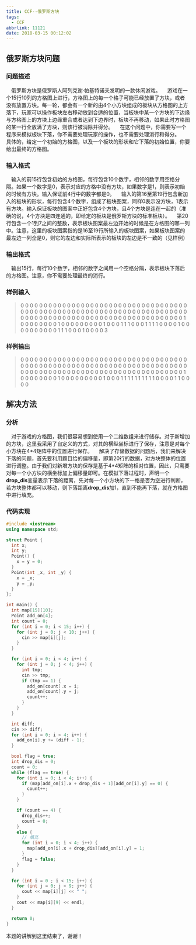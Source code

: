 ```yaml
---
title: CCF--俄罗斯方块
tags:
  - CCF
abbrlink: 11121
date: 2018-03-15 00:12:02
---
```

## 俄罗斯方块问题
### 问题描述
&emsp;俄罗斯方块是俄罗斯人阿列克谢·帕基特诺夫发明的一款休闲游戏。
&emsp;游戏在一个15行10列的方格图上进行，方格图上的每一个格子可能已经放置了方块，或者没有放置方块。每一轮，都会有一个新的由4个小方块组成的板块从方格图的上方落下，玩家可以操作板块左右移动放到合适的位置，当板块中某一个方块的下边缘与方格图上的方块上边缘重合或者达到下边界时，板块不再移动，如果此时方格图的某一行全放满了方块，则该行被消除并得分。
&emsp;在这个问题中，你需要写一个程序来模拟板块下落，你不需要处理玩家的操作，也不需要处理消行和得分。
&emsp;具体的，给定一个初始的方格图，以及一个板块的形状和它下落的初始位置，你要给出最终的方格图。
<!-- more -->

### 输入格式
&emsp;输入的前15行包含初始的方格图，每行包含10个数字，相邻的数字用空格分隔。如果一个数字是0，表示对应的方格中没有方块，如果数字是1，则表示初始的时候有方块。输入保证前4行中的数字都是0。
&emsp;输入的第16至第19行包含新加入的板块的形状，每行包含4个数字，组成了板块图案，同样0表示没方块，1表示有方块。输入保证板块的图案中正好包含4个方块，且4个方块是连在一起的（准确的说，4个方块是四连通的，即给定的板块是俄罗斯方块的标准板块）。
&emsp;第20行包含一个1到7之间的整数，表示板块图案最左边开始的时候是在方格图的哪一列中。注意，这里的板块图案指的是16至19行所输入的板块图案，如果板块图案的最左边一列全是0，则它的左边和实际所表示的板块的左边是不一致的（见样例）

### 输出格式
&emsp;输出15行，每行10个数字，相邻的数字之间用一个空格分隔，表示板块下落后的方格图。注意，你不需要处理最终的消行。

### 样例输入
> 0 0 0 0 0 0 0 0 0 0
> 0 0 0 0 0 0 0 0 0 0
> 0 0 0 0 0 0 0 0 0 0
> 0 0 0 0 0 0 0 0 0 0
> 0 0 0 0 0 0 0 0 0 0
> 0 0 0 0 0 0 0 0 0 0
> 0 0 0 0 0 0 0 0 0 0
> 0 0 0 0 0 0 0 0 0 0
> 0 0 0 0 0 0 0 0 0 0
> 0 0 0 0 0 0 0 0 0 0
> 0 0 0 0 0 0 0 1 0 0
> 0 0 0 0 0 0 1 0 0 0
> 0 0 0 0 0 0 1 0 0 0
> 1 1 1 0 0 0 1 1 1 1
> 0 0 0 0 1 0 0 0 0 0
> 0 0 0 0
> 0 1 1 1
> 0 0 0 1
> 0 0 0 0
> 3

### 样例输出
> 0 0 0 0 0 0 0 0 0 0
> 0 0 0 0 0 0 0 0 0 0
> 0 0 0 0 0 0 0 0 0 0
> 0 0 0 0 0 0 0 0 0 0
> 0 0 0 0 0 0 0 0 0 0
> 0 0 0 0 0 0 0 0 0 0
> 0 0 0 0 0 0 0 0 0 0
> 0 0 0 0 0 0 0 0 0 0
> 0 0 0 0 0 0 0 0 0 0
> 0 0 0 0 0 0 0 0 0 0
> 0 0 0 0 0 0 0 1 0 0
> 0 0 0 0 0 0 1 0 0 0
> 0 0 0 0 0 0 1 0 0 0
> 1 1 1 1 1 1 1 1 1 1
> 0 0 0 0 1 1 0 0 0 0

## 解决方法
### 分析
&emsp;对于游戏的方格图，我们很容易想到使用一个二维数组来进行储存。对于新增加的方块，这里我采用了自定义的方式，对其的横纵坐标进行了保存，注意是对每个小方块在4\*4矩阵中的位置进行保存。
&emsp;解决了存储数据的问题后，我们来解决下落的问题，首先要利用题目给的偏移量，即第20行的数据，对方块整体的位置进行调整。由于我们对新增方块的保存是基于4\*4矩阵的相对位置，因此，只需要对每一个小方块的横坐标加上偏移量即可。在模拟下落过程时，声明一个**drop_dis**变量表示下落的距离，先对每一个小方块的下一格是否为空进行判断，若方块整体都可以移动，则下落距离**drop_dis**加1，直到不能再下落，就在方格图中进行填充。

### 代码实现
```C++
#include <iostream>
using namespace std;

struct Point {
  int x;
  int y;
  Point() {
    x = y = 0;
  }
  Point(int _x, int _y) {
    x = _x;
    y = _y;
  }
};

int main() {
  int map[15][10];
  Point add_on[4];
  int count = 0;
  for (int i = 0; i < 15; i++) {
    for (int j = 0; j < 10; j++) {
      cin >> map[i][j];
    }
  }

  for (int i = 0; i < 4; i++) {
    for (int j = 0; j < 4; j++) {
      int tmp;
      cin >> tmp;
      if (tmp == 1) {
        add_on[count].x = i;
        add_on[count].y = j;
        count++;
      }
    }
  }

  int diff;
  cin >> diff;
  for (int i = 0; i < 4; i++) {
    add_on[i].y += (diff - 1);
  }

  bool flag = true;
  int drop_dis = 0;
  count = 0;
  while (flag == true) {
    for (int i = 0; i < 4; i++) {
      if (map[add_on[i].x + drop_dis + 1][add_on[i].y] == 0) {
        count++;
      }
    }

    if (count == 4) {
      drop_dis++;
      count = 0;
    }
    else {
      // 填充
      for (int i = 0; i < 4; i++) {
        map[add_on[i].x + drop_dis][add_on[i].y] = 1;
      }
      flag = false;
    }
  }

  for (int i = 0 ; i < 15; i++) {
    for (int j = 0; j < 9; j++) {
      cout << map[i][j] << " ";
    }
    cout << map[i][9] << endl;
  }

  return 0;
}
```

本题的讲解到这里结束了，谢谢！
